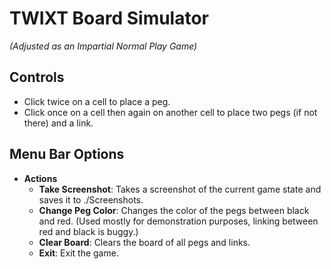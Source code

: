 # TWIXT Board Simulator

*(Adjusted as an Impartial Normal Play Game)*

## Controls

- Click twice on a cell to place a peg.
- Click once on a cell then again on another cell to place two pegs (if not there) and a link.

## Menu Bar Options

- **Actions**
  - **Take Screenshot**: Takes a screenshot of the current game state and saves it to ./Screenshots.
  - **Change Peg Color**: Changes the color of the pegs between black and red. (Used mostly for demonstration purposes, linking between red and black is buggy.)
  - **Clear Board**: Clears the board of all pegs and links.
  - **Exit**: Exit the game.
